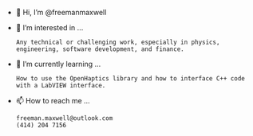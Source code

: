 - 👋 Hi, I’m @freemanmaxwell
- 👀 I’m interested in ...

      Any technical or challenging work, especially in physics, engineering, software development, and finance.
- 🌱 I’m currently learning ...

      How to use the OpenHaptics library and how to interface C++ code with a LabVIEW interface.
- 📫 How to reach me ...

      freeman.maxwell@outlook.com
      (414) 204 7156

<!---
freemanmaxwell/freemanmaxwell is a ✨ special ✨ repository because its `README.md` (this file) appears on your GitHub profile.
You can click the Preview link to take a look at your changes.
--->

